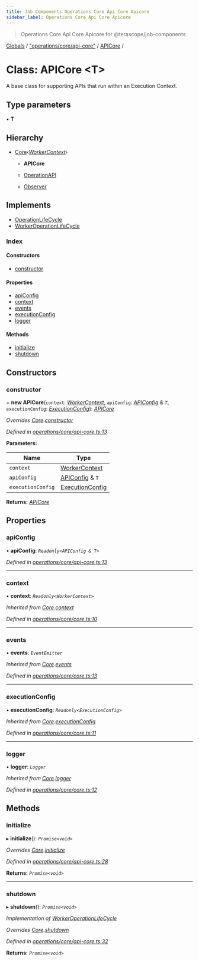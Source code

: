 ```yaml
---
title: Job Components Operations Core Api Core Apicore
sidebar_label: Operations Core Api Core Apicore
---
```


> Operations Core Api Core Apicore for @terascope/job-components

[Globals](../overview.md) / ["operations/core/api-core"](../modules/_operations_core_api_core_.md) / [APICore](_operations_core_api_core_.apicore.md) /

# Class: APICore <**T**>

A base class for supporting APIs that run within an Execution Context.

## Type parameters

▪ **T**

## Hierarchy

* [Core](_operations_core_core_.core.md)‹*[WorkerContext](../interfaces/_interfaces_context_.workercontext.md)*›

  * **APICore**

  * [OperationAPI](_operations_operation_api_.operationapi.md)

  * [Observer](_operations_observer_.observer.md)

## Implements

* [OperationLifeCycle](../interfaces/_interfaces_operation_lifecycle_.operationlifecycle.md)
* [WorkerOperationLifeCycle](../interfaces/_interfaces_operation_lifecycle_.workeroperationlifecycle.md)

### Index

#### Constructors

* [constructor](_operations_core_api_core_.apicore.md#constructor)

#### Properties

* [apiConfig](_operations_core_api_core_.apicore.md#apiconfig)
* [context](_operations_core_api_core_.apicore.md#context)
* [events](_operations_core_api_core_.apicore.md#events)
* [executionConfig](_operations_core_api_core_.apicore.md#executionconfig)
* [logger](_operations_core_api_core_.apicore.md#logger)

#### Methods

* [initialize](_operations_core_api_core_.apicore.md#initialize)
* [shutdown](_operations_core_api_core_.apicore.md#shutdown)

## Constructors

###  constructor

\+ **new APICore**(`context`: *[WorkerContext](../interfaces/_interfaces_context_.workercontext.md)*, `apiConfig`: *[APIConfig](../interfaces/_interfaces_jobs_.apiconfig.md) & `T`*, `executionConfig`: *[ExecutionConfig](../interfaces/_interfaces_jobs_.executionconfig.md)*): *[APICore](_operations_core_api_core_.apicore.md)*

*Overrides [Core](_operations_core_core_.core.md).[constructor](_operations_core_core_.core.md#constructor)*

*Defined in [operations/core/api-core.ts:13](https://github.com/terascope/teraslice/tree/0c8b1cfadd6cd255811e506264906c5373f2ebea/packages/job-components/operations/core/api-core.ts#L13)*

**Parameters:**

Name | Type |
------ | ------ |
`context` | [WorkerContext](../interfaces/_interfaces_context_.workercontext.md) |
`apiConfig` | [APIConfig](../interfaces/_interfaces_jobs_.apiconfig.md) & `T` |
`executionConfig` | [ExecutionConfig](../interfaces/_interfaces_jobs_.executionconfig.md) |

**Returns:** *[APICore](_operations_core_api_core_.apicore.md)*

## Properties

###  apiConfig

• **apiConfig**: *`Readonly<APIConfig & T>`*

*Defined in [operations/core/api-core.ts:13](https://github.com/terascope/teraslice/tree/0c8b1cfadd6cd255811e506264906c5373f2ebea/packages/job-components/operations/core/api-core.ts#L13)*

___

###  context

• **context**: *`Readonly<WorkerContext>`*

*Inherited from [Core](_operations_core_core_.core.md).[context](_operations_core_core_.core.md#context)*

*Defined in [operations/core/core.ts:10](https://github.com/terascope/teraslice/tree/0c8b1cfadd6cd255811e506264906c5373f2ebea/packages/job-components/operations/core/core.ts#L10)*

___

###  events

• **events**: *`EventEmitter`*

*Inherited from [Core](_operations_core_core_.core.md).[events](_operations_core_core_.core.md#events)*

*Defined in [operations/core/core.ts:13](https://github.com/terascope/teraslice/tree/0c8b1cfadd6cd255811e506264906c5373f2ebea/packages/job-components/operations/core/core.ts#L13)*

___

###  executionConfig

• **executionConfig**: *`Readonly<ExecutionConfig>`*

*Inherited from [Core](_operations_core_core_.core.md).[executionConfig](_operations_core_core_.core.md#executionconfig)*

*Defined in [operations/core/core.ts:11](https://github.com/terascope/teraslice/tree/0c8b1cfadd6cd255811e506264906c5373f2ebea/packages/job-components/operations/core/core.ts#L11)*

___

###  logger

• **logger**: *`Logger`*

*Inherited from [Core](_operations_core_core_.core.md).[logger](_operations_core_core_.core.md#logger)*

*Defined in [operations/core/core.ts:12](https://github.com/terascope/teraslice/tree/0c8b1cfadd6cd255811e506264906c5373f2ebea/packages/job-components/operations/core/core.ts#L12)*

## Methods

###  initialize

▸ **initialize**(): *`Promise<void>`*

*Overrides [Core](_operations_core_core_.core.md).[initialize](_operations_core_core_.core.md#abstract-initialize)*

*Defined in [operations/core/api-core.ts:28](https://github.com/terascope/teraslice/tree/0c8b1cfadd6cd255811e506264906c5373f2ebea/packages/job-components/operations/core/api-core.ts#L28)*

**Returns:** *`Promise<void>`*

___

###  shutdown

▸ **shutdown**(): *`Promise<void>`*

*Implementation of [WorkerOperationLifeCycle](../interfaces/_interfaces_operation_lifecycle_.workeroperationlifecycle.md)*

*Overrides [Core](_operations_core_core_.core.md).[shutdown](_operations_core_core_.core.md#abstract-shutdown)*

*Defined in [operations/core/api-core.ts:32](https://github.com/terascope/teraslice/tree/0c8b1cfadd6cd255811e506264906c5373f2ebea/packages/job-components/operations/core/api-core.ts#L32)*

**Returns:** *`Promise<void>`*
